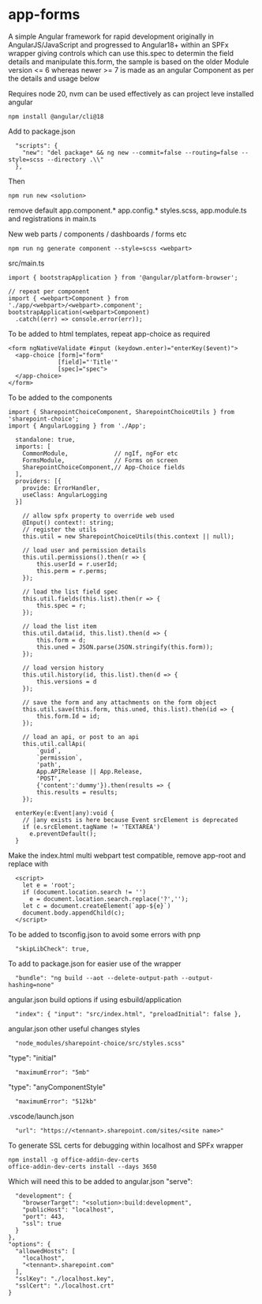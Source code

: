 # app-forms

A simple Angular framework for rapid development originally in AngularJS/JavaScript and progressed to Angular18+ within an SPFx wrapper giving controls which can use this.spec to determin the field details and manipulate this.form, the sample is based on the older Module version <= 6 whereas newer >= 7 is made as an angular Component as per the details and usage below

Requires node 20, nvm can be used effectively as can project leve installed angular

```
npm install @angular/cli@18
```
Add to package.json
```
  "scripts": {
    "new": "del package* && ng new --commit=false --routing=false --style=scss --directory .\\"
  },
```
Then
```
npm run new <solution>
```
remove default app.component.* app.config.* styles.scss, app.module.ts and registrations in main.ts

New web parts / components / dashboards / forms etc
```
npm run ng generate component --style=scss <webpart>
```

src/main.ts
```
import { bootstrapApplication } from '@angular/platform-browser';

// repeat per component
import { <webpart>Component } from './app/<webpart>/<webpart>.component';
bootstrapApplication(<webpart>Component)
  .catch((err) => console.error(err));
```

To be added to html templates, repeat app-choice as required
```
<form ngNativeValidate #input (keydown.enter)="enterKey($event)">
  <app-choice [form]="form"
              [field]="'Title'"
              [spec]="spec">
  </app-choice>
</form>
```

To be added to the components
```
import { SharepointChoiceComponent, SharepointChoiceUtils } from 'sharepoint-choice';
import { AngularLogging } from './App';
```
```
  standalone: true,
  imports: [
    CommonModule,             // ngIf, ngFor etc
    FormsModule,              // Forms on screen
    SharepointChoiceComponent,// App-Choice fields
  ],
  providers: [{
    provide: ErrorHandler,
    useClass: AngularLogging
  }]
```
```
    // allow spfx property to override web used
    @Input() context!: string;
    // register the utils
    this.util = new SharepointChoiceUtils(this.context || null);

    // load user and permission details
    this.util.permissions().then(r => {
        this.userId = r.userId;
        this.perm = r.perms;
    });

    // load the list field spec
    this.util.fields(this.list).then(r => {
        this.spec = r;
    });

    // load the list item
    this.util.data(id, this.list).then(d => {
        this.form = d;
        this.uned = JSON.parse(JSON.stringify(this.form));
    });

    // load version history
    this.util.history(id, this.list).then(d => {
        this.versions = d
    });

    // save the form and any attachments on the form object
    this.util.save(this.form, this.uned, this.list).then(id => {
        this.form.Id = id;
    });

    // load an api, or post to an api
    this.util.callApi(
        `guid`,
        `permission`,
        'path',
        App.APIRelease || App.Release,
        'POST',
        {'content':'dummy'}).then(results => {
        this.results = results;
    });
```
```
  enterKey(e:Event|any):void {
    // |any exists is here because Event srcElement is deprecated
    if (e.srcElement.tagName != 'TEXTAREA')
      e.preventDefault();
  }
```

Make the index.html multi webpart test compatible, remove app-root and replace with
```
  <script>
    let e = 'root';
    if (document.location.search != '')
      e = document.location.search.replace('?','');
    let c = document.createElement(`app-${e}`)
    document.body.appendChild(c);
  </script>
```

To be added to tsconfig.json to avoid some errors with pnp
```
  "skipLibCheck": true,
```

To add to package.json for easier use of the wrapper
```
  "bundle": "ng build --aot --delete-output-path --output-hashing=none"
```

angular.json build options if using esbuild/application
```
  "index": { "input": "src/index.html", "preloadInitial": false },
```

angular.json other useful changes
styles
```
  "node_modules/sharepoint-choice/src/styles.scss"
```
"type": "initial"
```
  "maximumError": "5mb"
```
"type": "anyComponentStyle"
```
  "maximumError": "512kb"
```

.vscode/launch.json
```
  "url": "https://<tennant>.sharepoint.com/sites/<site name>"
```

To generate SSL certs for debugging within localhost and SPFx wrapper
```
npm install -g office-addin-dev-certs
office-addin-dev-certs install --days 3650
```
Which will need this to be added to angular.json "serve":
```
  "development": {
    "browserTarget": "<solution>:build:development",
    "publicHost": "localhost",
    "port": 443,
    "ssl": true
  }
},
"options": {
  "allowedHosts": [
    "localhost",
    "<tennant>.sharepoint.com"
  ],
  "sslKey": "./localhost.key",
  "sslCert": "./localhost.crt"
}
```
